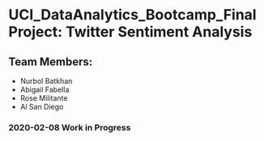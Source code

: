 # UCI_DataAnalytics_Bootcamp_FinalProject: Twitter Sentiment Analysis
## Team Members:
- Nurbol Batkhan
- Abigail Fabella
- Rose Militante
- Al San Diego

### 2020-02-08 Work in Progress
